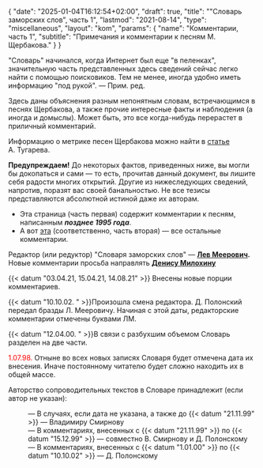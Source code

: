 {
   "date": "2025-01-04T16:12:54+02:00",
   "draft": true,
   "title": "\"Словарь заморских слов\", часть 1",
   "lastmod": "2021-08-14",
   "type": "miscellaneous",
   "layout": "kom",
   "params": {
        "name": "Комментарии, часть 1",
        "subtitle": "Примечания и комментарии к песням М. Щербакова."
        }
}

"Словарь" начинался, когда Интернет был еще "в пеленках", значительную часть представленных здесь сведений сейчас легко найти с помощью поисковиков. Тем не менее, иногда удобно иметь информацию "под рукой". &mdash; Прим. ред.

<P>Здесь даны объяснения разным непонятным словам, встречающимся в песнях Щербакова, а также прочие интересные факты и наблюдения (а иногда и домыслы). Может быть, это все когда-нибудь перерастет в приличный комментарий.</p>

<P>Информацию о метрике песен Щербакова можно найти в <a href="../Praises/metrica.html">статье</a> А.&nbsp;Тугарева.</p>
  
<P><B>Предупреждаем!</B> До некоторых фактов, приведенных ниже, вы могли бы докопаться и сами &mdash; то есть, прочитав данный документ, вы лишите себя радости многих открытий. Другие из нижеследующих сведений, напротив, поразят вас своей банальностью. Не все тезисы представляются абсолютной истиной даже их авторам.
  
<ul type=disc compact>
  <LI>Эта страница (часть первая) содержит комментарии к песням, написанным <b><I>позднее 1995 года</I></b>.</LI>
  <LI>А вот <A HREF="kom2.html">эта</A> (cоответственно, часть вторая) &mdash; все остальные комментарии.</LI>
</ul>

<P>Редактор (или редуктор) "Словаря заморских слов" &mdash; <B><A HREF="mailto:l_meirovich@hotmail.com">Лев Меерович</A>.</B> Новые комментарии просьба направлять <B><A HREF="mailto:deniskhin@gmail.com">Денису Милохину</A></B>

<P>{{< datum "03.04.21, 15.04.21, 14.08.21" >}} Внесены новые порции комментариев.<br>

<P>{{< datum "10.10.02. " >}}Произошла смена редактора. Д.&nbsp;Полонский передал бразды Л.&nbsp;Мееровичу. Начиная с этой даты, редакторские комментарии отмечены буквами ЛМ.

<P>{{< datum "12.04.00. " >}}В связи с разбухшим объемом Словарь разделен на две части. <P><FONT COLOR="#FF0000">1.07.98.</FONT> Отныне во всех новых записях Словаря будет отмечена дата их внесения. Иначе постоянному читателю будет сложно находить их в общей массе. 

<P>Авторство сопроводительных текстов в Словаре принадлежит (если автор не указан):

<dd>
  &mdash; В случаях, если дата не указана, а также до {{< datum "21.11.99" >}}
  &mdash; Владимиру Смирнову<BR>  
  <dd>
  &mdash; В комментариях, внесенных c {{< datum "21.11.99" >}}
  по {{< datum "15.12.99" >}} &mdash; совместно В.&nbsp;Смирнову и Д.&nbsp;Полонскому<BR>
  <dd>
  &mdash; В комментариях, внесенных c {{< datum "1.01.00" >}}
  по {{< datum "10.10.02" >}} &mdash; Д.&nbsp;Полонскому<BR>
